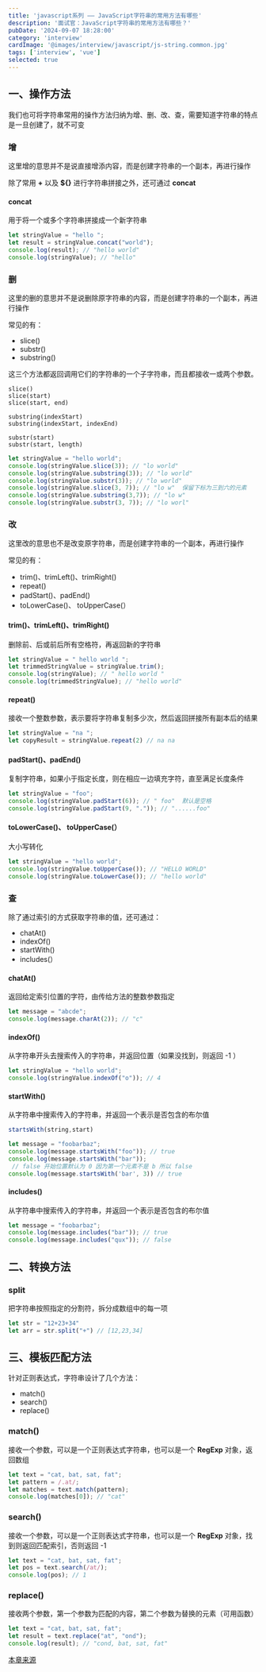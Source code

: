 ```yaml
---
title: 'javascript系列 —— JavaScript字符串的常用方法有哪些'
description: '面试官：JavaScript字符串的常用方法有哪些？'
pubDate: '2024-09-07 18:28:00'
category: 'interview'
cardImage: '@images/interview/javascript/js-string.common.jpg'
tags: ['interview', 'vue']
selected: true
---
```


## 一、操作方法

我们也可将字符串常用的操作方法归纳为增、删、改、查，需要知道字符串的特点是一旦创建了，就不可变

### 增

这里增的意思并不是说直接增添内容，而是创建字符串的一个副本，再进行操作

除了常用 **+** 以及 **${}** 进行字符串拼接之外，还可通过 **concat**

#### concat

用于将一个或多个字符串拼接成一个新字符串

```js
let stringValue = "hello ";
let result = stringValue.concat("world");
console.log(result); // "hello world"
console.log(stringValue); // "hello"
```

### 删

这里的删的意思并不是说删除原字符串的内容，而是创建字符串的一个副本，再进行操作

常见的有：

- slice()
- substr()
- substring()

这三个方法都返回调用它们的字符串的一个子字符串，而且都接收一或两个参数。

```
slice()
slice(start)
slice(start, end)

substring(indexStart)
substring(indexStart, indexEnd)

substr(start)
substr(start, length)
```

```js
let stringValue = "hello world";
console.log(stringValue.slice(3)); // "lo world"
console.log(stringValue.substring(3)); // "lo world"
console.log(stringValue.substr(3)); // "lo world"
console.log(stringValue.slice(3, 7)); // "lo w"  保留下标为三到六的元素
console.log(stringValue.substring(3,7)); // "lo w"
console.log(stringValue.substr(3, 7)); // "lo worl" 
```

### 改

这里改的意思也不是改变原字符串，而是创建字符串的一个副本，再进行操作

常见的有：

- trim()、trimLeft()、trimRight()
- repeat()
- padStart()、padEnd()
- toLowerCase()、 toUpperCase(）

#### trim()、trimLeft()、trimRight()

删除前、后或前后所有空格符，再返回新的字符串

```js
let stringValue = " hello world ";
let trimmedStringValue = stringValue.trim();
console.log(stringValue); // " hello world "
console.log(trimmedStringValue); // "hello world"
```

#### repeat()

接收一个整数参数，表示要将字符串复制多少次，然后返回拼接所有副本后的结果

```js
let stringValue = "na ";
let copyResult = stringValue.repeat(2) // na na 
```

#### padStart()、padEnd()

复制字符串，如果小于指定长度，则在相应一边填充字符，直至满足长度条件

```js
let stringValue = "foo"; 
console.log(stringValue.padStart(6)); // " foo"  默认是空格
console.log(stringValue.padStart(9, ".")); // "......foo"
```

#### toLowerCase()、 toUpperCase(）

大小写转化

```js
let stringValue = "hello world";
console.log(stringValue.toUpperCase()); // "HELLO WORLD"
console.log(stringValue.toLowerCase()); // "hello world"
```

### 查

除了通过索引的方式获取字符串的值，还可通过：

- chatAt()
- indexOf()
- startWith()
- includes(）

#### chatAt()

返回给定索引位置的字符，由传给方法的整数参数指定

```js
let message = "abcde";
console.log(message.charAt(2)); // "c"
```

#### indexOf()

从字符串开头去搜索传入的字符串，并返回位置（如果没找到，则返回 -1 ）

```js
let stringValue = "hello world";
console.log(stringValue.indexOf("o")); // 4
```

#### startWith()

从字符串中搜索传入的字符串，并返回一个表示是否包含的布尔值

```js
startsWith(string,start)
```

```js
let message = "foobarbaz";
console.log(message.startsWith("foo")); // true 
console.log(message.startsWith("bar"));
 // false 开始位置默认为 0 因为第一个元素不是 b 所以 false
console.log(message.startsWith('bar', 3)) // true
```

#### includes()

从字符串中搜索传入的字符串，并返回一个表示是否包含的布尔值

```js
let message = "foobarbaz";
console.log(message.includes("bar")); // true
console.log(message.includes("qux")); // false
```

## 二、转换方法

###  split

把字符串按照指定的分割符，拆分成数组中的每一项

```js
let str = "12+23+34"
let arr = str.split("+") // [12,23,34]
```

## 三、模板匹配方法

针对正则表达式，字符串设计了几个方法：

- match()
- search()
- replace()

### match()

接收一个参数，可以是一个正则表达式字符串，也可以是一个 **RegExp** 对象，返回数组

```js
let text = "cat, bat, sat, fat";
let pattern = /.at/;
let matches = text.match(pattern);
console.log(matches[0]); // "cat"
```

### search()

接收一个参数，可以是一个正则表达式字符串，也可以是一个 **RegExp** 对象，找到则返回匹配索引，否则返回 -1

```js
let text = "cat, bat, sat, fat";
let pos = text.search(/at/);
console.log(pos); // 1
```

### replace()

接收两个参数，第一个参数为匹配的内容，第二个参数为替换的元素（可用函数）

```js
let text = "cat, bat, sat, fat";
let result = text.replace("at", "ond");
console.log(result); // "cond, bat, sat, fat"
```

[本章来源](https://vue3js.cn/interview/JavaScript/string_api.html)
